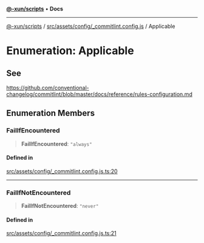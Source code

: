 [**@-xun/scripts**](../../../../../README.md) • **Docs**

***

[@-xun/scripts](../../../../../README.md) / [src/assets/config/\_commitlint.config.js](../README.md) / Applicable

# Enumeration: Applicable

## See

https://github.com/conventional-changelog/commitlint/blob/master/docs/reference/rules-configuration.md

## Enumeration Members

### FailIfEncountered

> **FailIfEncountered**: `"always"`

#### Defined in

[src/assets/config/\_commitlint.config.js.ts:20](https://github.com/Xunnamius/xscripts/blob/154567d6fca3f6cf244137e710b029af872e1d9e/src/assets/config/_commitlint.config.js.ts#L20)

***

### FailIfNotEncountered

> **FailIfNotEncountered**: `"never"`

#### Defined in

[src/assets/config/\_commitlint.config.js.ts:21](https://github.com/Xunnamius/xscripts/blob/154567d6fca3f6cf244137e710b029af872e1d9e/src/assets/config/_commitlint.config.js.ts#L21)

